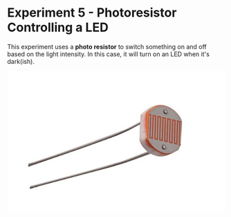 # Experiment 5 - Photoresistor Controlling a LED
This experiment uses a **photo resistor** to switch something on and off based on the light intensity. In this case, it will turn on an LED when it's dark(ish).

![](./img/main.jpg)
